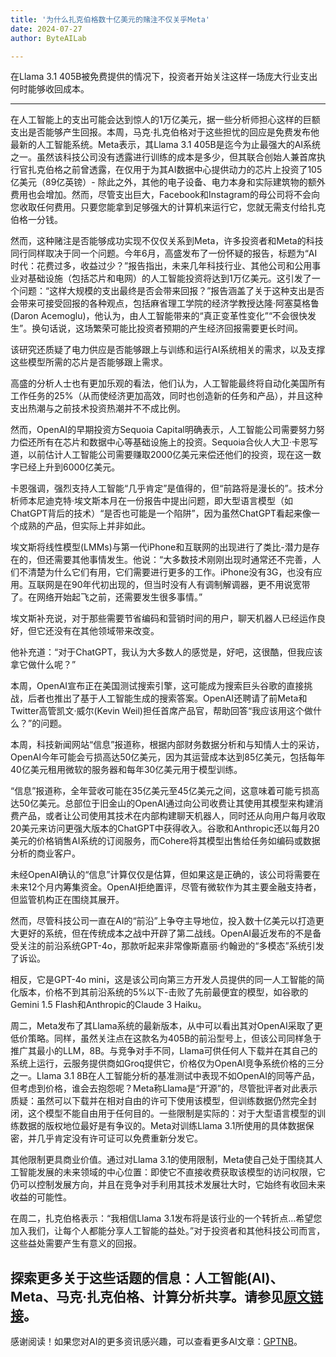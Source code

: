 ```yaml
---
title: '为什么扎克伯格数十亿美元的赌注不仅关乎Meta'
date: 2024-07-27
author: ByteAILab

---
```


在Llama 3.1 405B被免费提供的情况下，投资者开始关注这样一场庞大行业支出何时能够收回成本。

---


在人工智能上的支出可能会达到惊人的1万亿美元，据一些分析师担心这样的巨额支出是否能够产生回报。本周，马克·扎克伯格对于这些担忧的回应是免费发布他最新的人工智能系统。Meta表示，其Llama 3.1 405B是迄今为止最强大的AI系统之一。虽然该科技公司没有透露进行训练的成本是多少，但其联合创始人兼首席执行官扎克伯格之前曾透露，在仅用于为其AI数据中心提供动力的芯片上投资了105亿美元（89亿英镑）- 除此之外，其他的电子设备、电力本身和实际建筑物的额外费用也会增加。然而，尽管支出巨大，Facebook和Instagram的母公司将不会向您收取任何费用。只要您能拿到足够强大的计算机来运行它，您就无需支付给扎克伯格一分钱。

然而，这种赌注是否能够成功实现不仅仅关系到Meta，许多投资者和Meta的科技同行同样取决于同一个问题。今年6月，高盛发布了一份怀疑的报告，标题为“AI时代：花费过多，收益过少？”报告指出，未来几年科技行业、其他公司和公用事业对基础设施（包括芯片和电网）的人工智能投资将达到1万亿美元。这引发了一个问题：“这样大规模的支出最终是否会带来回报？”报告涵盖了关于这种支出是否会带来可接受回报的各种观点，包括麻省理工学院的经济学教授达隆·阿塞莫格鲁(Daron Acemoglu)，他认为，由人工智能带来的“真正变革性变化”“不会很快发生”。换句话说，这场繁荣可能比投资者预期的产生经济回报需要更长时间。

该研究还质疑了电力供应是否能够跟上与训练和运行AI系统相关的需求，以及支撑这些模型所需的芯片是否能够跟上需求。

高盛的分析人士也有更加乐观的看法，他们认为，人工智能最终将自动化美国所有工作任务的25%（从而使经济更加高效，同时也创造新的任务和产品），并且这种支出热潮与之前技术投资热潮并不不成比例。

然而，OpenAI的早期投资方Sequoia Capital明确表示，人工智能公司需要努力努力偿还所有在芯片和数据中心等基础设施上的投资。Sequoia合伙人大卫·卡恩写道，以前估计人工智能公司需要赚取2000亿美元来偿还他们的投资，现在这一数字已经上升到6000亿美元。

卡恩强调，强烈支持人工智能“几乎肯定”是值得的，但“前路将是漫长的”。技术分析师本尼迪克特·埃文斯本月在一份报告中提出问题，即大型语言模型（如ChatGPT背后的技术）“是否也可能是一个陷阱”，因为虽然ChatGPT看起来像一个成熟的产品，但实际上并非如此。

埃文斯将线性模型(LMMs)与第一代iPhone和互联网的出现进行了类比-潜力是存在的，但还需要其他事情发生。他说：“大多数技术刚刚出现时通常还不完善，人们不清楚为什么它们有用，它们需要进行更多的工作。iPhone没有3G，也没有应用。互联网是在90年代初出现的，但当时没有人有调制解调器，更不用说宽带了。在网络开始起飞之前，还需要发生很多事情。”

埃文斯补充说，对于那些需要节省编码和营销时间的用户，聊天机器人已经运作良好，但它还没有在其他领域带来改变。

他补充道：“对于ChatGPT，我认为大多数人的感觉是，好吧，这很酷，但我应该拿它做什么呢？”

本周，OpenAI宣布正在美国测试搜索引擎，这可能成为搜索巨头谷歌的直接挑战，后者也推出了基于人工智能生成的搜索答案。OpenAI还聘请了前Meta和Twitter高管凯文·威尔(Kevin Weil)担任首席产品官，帮助回答“我应该用这个做什么？”的问题。

本周，科技新闻网站“信息”报道称，根据内部财务数据分析和与知情人士的采访，OpenAI今年可能会亏损高达50亿美元，因为其运营成本达到85亿美元，包括每年40亿美元租用微软的服务器和每年30亿美元用于模型训练。

“信息”报道称，全年营收可能在35亿美元至45亿美元之间，这意味着可能亏损高达50亿美元。总部位于旧金山的OpenAI通过向公司收费让其使用其模型来构建消费产品，或者让公司使用其技术在内部构建聊天机器人，同时还从向用户每月收取20美元来访问更强大版本的ChatGPT中获得收入。谷歌和Anthropic还以每月20美元的价格销售AI系统的订阅服务，而Cohere将其模型出售给任务如编码或数据分析的商业客户。

未经OpenAI确认的“信息”计算仅仅是估算，但如果这是正确的，该公司将需要在未来12个月内筹集资金。OpenAI拒绝置评，尽管有微软作为其主要金融支持者，但监管机构正在围绕其展开。

然而，尽管科技公司一直在AI的“前沿”上争夺主导地位，投入数十亿美元以打造更大更好的系统，但在传统成本之战中开辟了第二战线。OpenAI最近发布的不是备受关注的前沿系统GPT-4o，那款听起来非常像斯嘉丽·约翰逊的“多模态”系统引发了诉讼。

相反，它是GPT-4o mini，这是该公司向第三方开发人员提供的同一人工智能的简化版本，价格不到其前沿系统的5%以下-击败了先前最便宜的模型，如谷歌的Gemini 1.5 Flash和Anthropic的Claude 3 Haiku。

周二，Meta发布了其Llama系统的最新版本，从中可以看出其对OpenAI采取了更低价策略。同样，虽然关注点在这款名为405B的前沿型号上，但该公司同样急于推广其最小的LLM，8B。与竞争对手不同，Llama可供任何人下载并在其自己的系统上运行，云服务提供商如Groq提供它，价格仅为OpenAI竞争系统价格的三分之一。Llama 3.1 8B在人工智能分析的基准测试中表现不如OpenAI的同等产品，但考虑到价格，谁会去抱怨呢？Meta称Llama是“开源”的，尽管批评者对此表示质疑：虽然可以下载并在相对自由的许可下使用该模型，但训练数据仍然完全封闭，这个模型不能自由用于任何目的。一些限制是实际的：对于大型语言模型的训练数据的版权地位最好是有争议的。Meta对训练Llama 3.1所使用的具体数据保密，并几乎肯定没有许可证可以免费重新分发它。

其他限制更具商业价值。通过对Llama 3.1的使用限制，Meta使自己处于围绕其人工智能发展的未来领域的中心位置：即使它不直接收费获取该模型的访问权限，它仍可以控制发展方向，并且在竞争对手利用其技术发展壮大时，它始终有收回未来收益的可能性。

在周二，扎克伯格表示：“我相信Llama 3.1发布将是该行业的一个转折点…希望您加入我们，让每个人都能分享人工智能的益处。”对于投资者和其他科技公司而言，这些益处需要产生有意义的回报。

探索更多关于这些话题的信息：人工智能(AI)、Meta、马克·扎克伯格、计算分析共享。请参见[原文链接](https://www.theguardian.com/technology/article/2024/jul/26/why-zuckerbergs-multi-billion-dollar-gamble-doesnt-just-matter-to-meta)。
---
感谢阅读！如果您对AI的更多资讯感兴趣，可以查看更多AI文章：[GPTNB](https://gptnb.com)。